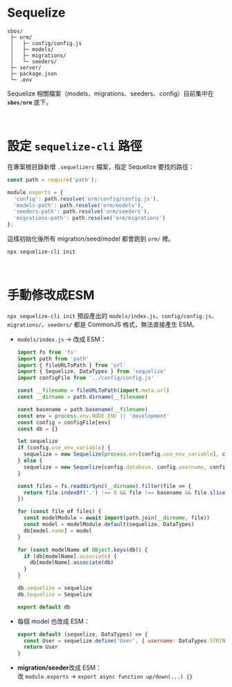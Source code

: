 # Sequelize

```
sbos/
 ├─ orm/
 │   ├─ config/config.js
 │   ├─ models/
 │   ├─ migrations/
 │   └─ seeders/
 ├─ server/
 ├─ package.json
 └─ .env
```

Sequelize 相關檔案（models、migrations、seeders、config）目前集中在 **`sbos/orm`** 底下。  

<br>

# 設定 `sequelize-cli` 路徑

在專案根目錄新增 `.sequelizerc` 檔案，指定 Sequelize 要找的路徑：

```js
const path = require('path');

module.exports = {
  'config': path.resolve('orm/config/config.js'),
  'models-path': path.resolve('orm/models'),
  'seeders-path': path.resolve('orm/seeders'),
  'migrations-path': path.resolve('orm/migrations')
};
```

這樣初始化後所有 migration/seed/model 都會跑到 `orm/` 裡。
```bash
npx sequelize-cli init
```

<br>

# 手動修改成ESM
`npx sequelize-cli init` 預設產出的 `models/index.js`、`config/config.js`、`migrations/`、`seeders/` 都是 CommonJS 格式，無法直接產生 ESM。  

* `models/index.js` → 改成 ESM：

    ```js
    import fs from 'fs'
    import path from 'path'
    import { fileURLToPath } from 'url'
    import { Sequelize, DataTypes } from 'sequelize'
    import configFile from '../config/config.js'

    const __filename = fileURLToPath(import.meta.url)
    const __dirname = path.dirname(__filename)

    const basename = path.basename(__filename)
    const env = process.env.NODE_ENV || 'development'
    const config = configFile[env]
    const db = {}

    let sequelize
    if (config.use_env_variable) {
      sequelize = new Sequelize(process.env[config.use_env_variable], config)
    } else {
      sequelize = new Sequelize(config.database, config.username, config.password, config)
    }

    const files = fs.readdirSync(__dirname).filter(file => {
      return file.indexOf('.') !== 0 && file !== basename && file.slice(-3) === '.js'
    })

    for (const file of files) {
      const modelModule = await import(path.join(__dirname, file))
      const model = modelModule.default(sequelize, DataTypes)
      db[model.name] = model
    }

    for (const modelName of Object.keys(db)) {
      if (db[modelName].associate) {
        db[modelName].associate(db)
      }
    }

    db.sequelize = sequelize
    db.Sequelize = Sequelize

    export default db
    ```

* 每個 model 也改成 ESM：

    ```js
    export default (sequelize, DataTypes) => {
      const User = sequelize.define('User', { username: DataTypes.STRING })
      return User
    }
    ```

* **migration/seeder**改成 ESM：  
    改 `module.exports` → `export async function up/down(...) {}`
